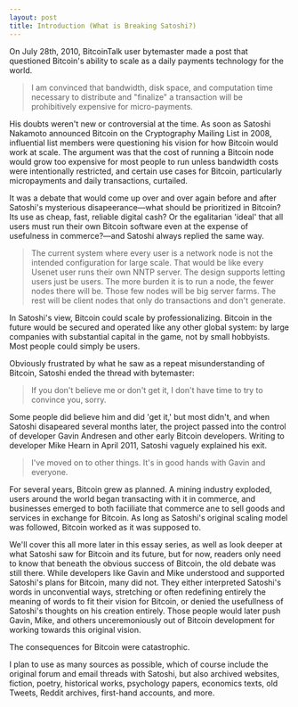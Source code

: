 ```yaml
---
layout: post
title: Introduction (What is Breaking Satoshi?)
---
```


On July 28th, 2010, BitcoinTalk user bytemaster made a post that questioned Bitcoin's ability to scale as a daily payments technology for the world.

>I am convinced that bandwidth, disk space, and computation time necessary to distribute and "finalize" a transaction will be prohibitively expensive for micro-payments.

His doubts weren't new or controversial at the time. As soon as Satoshi Nakamoto announced Bitcoin on the Cryptography Mailing List in 2008, influential list members were questioning his vision for how Bitcoin would work at scale. The argument was that the cost of running a Bitcoin node would grow too expensive for most people to run unless bandwidth costs were intentionally restricted, and certain use cases for Bitcoin, particularly micropayments and daily transactions, curtailed.

It was a debate that would come up over and over again before and after Satoshi's mysterious disapeerance—what should be prioritized in Bitcoin? Its use as cheap, fast, reliable digital cash? Or the egalitarian 'ideal' that all users must run their own Bitcoin software even at the expense of usefulness in commerce?—and Satoshi always replied the same way.

>The current system where every user is a network node is not the intended configuration for large scale.  That would be like every Usenet user runs their own NNTP server.  The design supports letting users just be users.  The more burden it is to run a node, the fewer nodes there will be.  Those few nodes will be big server farms.  The rest will be client nodes that only do transactions and don't generate.

In Satoshi's view, Bitcoin could scale by professionalizing. Bitcoin in the future would be secured and operated like any other global system: by large companies with substantial capital in the game, not by small hobbyists. Most people could simply be users.

Obviously frustrated by what he saw as a repeat misunderstanding of Bitcoin, Satoshi ended the thread with bytemaster:

>If you don't believe me or don't get it, I don't have time to try to convince you, sorry.

Some people did believe him and did 'get it,' but most didn't, and when Satoshi disapeared several months later, the project passed into the control of developer Gavin Andresen and other early Bitcoin developers. Writing to developer Mike Hearn in April 2011, Satoshi vaguely explained his exit.

> I've moved on to other things.  It's in good hands with Gavin and everyone.

For several years, Bitcoin grew as planned. A mining industry exploded, users around the world began transacting with it in commerce, and businesses emerged to both faciiliate that commerce ane to sell goods and services in exchange for Bitcoin. As long as Satoshi's original scaling model was followed, Bitcoin worked as it was supposed to.

We'll cover this all more later in this essay series, as well as look deeper at what Satoshi saw for Bitcoin and its future, but for now, readers only need to know that beneath the obvious success of Bitcoin, the old debate was still there. While developers like Gavin and Mike understood and supported Satoshi's plans for Bitcoin, many did not. They either interpreted Satoshi's words in unconvential ways, stretching or often redefining entirely the meaning of words to fit their vision for Bitcoin, or denied the usefullness of Satoshi's thoughts on his creation entirely. Those people would later push Gavin, Mike, and others unceremoniously out of Bitcoin development for working towards this original vision.

The consequences for Bitcoin were catastrophic. 

I plan to use as many sources as possible, which of course include the original forum and email threads with Satoshi, but also archived websites, fiction, poetry, historical works, psychology papers, economics texts, old Tweets, Reddit archives, first-hand accounts, and more.




